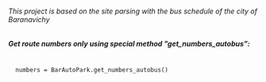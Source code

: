 <h6>This project is based on the site parsing with the bus schedule of the city of Baranavichy</h6>
<h5>
Get route numbers only using special method "get_numbers_autobus":<br>
</h5>
<code>
  numbers = BarAutoPark.get_numbers_autobus()
</code>
